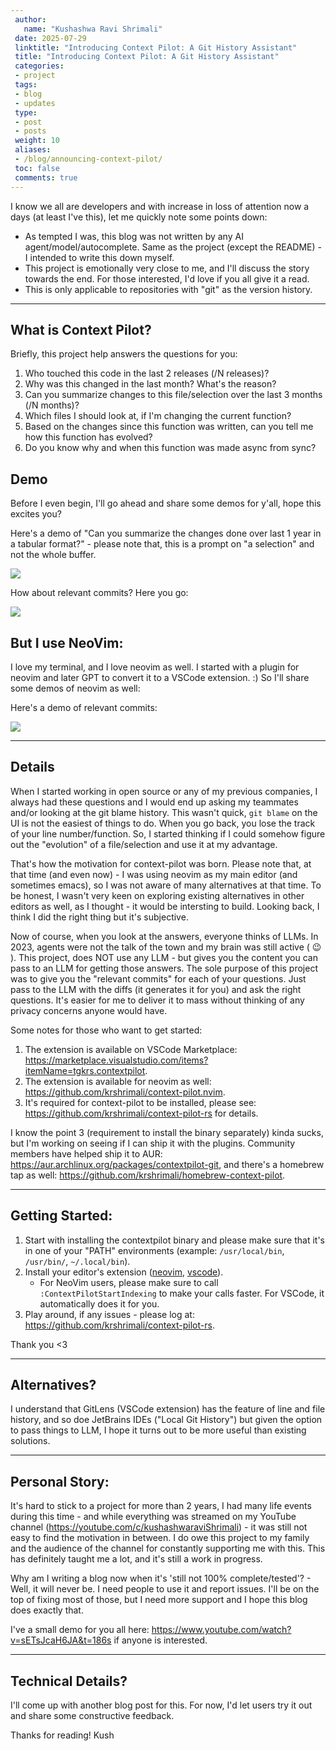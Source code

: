 ```yaml
---
 author:
   name: "Kushashwa Ravi Shrimali"
 date: 2025-07-29
 linktitle: "Introducing Context Pilot: A Git History Assistant"
 title: "Introducing Context Pilot: A Git History Assistant"
 categories:
 - project
 tags:
 - blog
 - updates
 type:
 - post
 - posts
 weight: 10
 aliases:
 - /blog/announcing-context-pilot/
 toc: false
 comments: true
---
```


I know we all are developers and with increase in loss of attention now a days (at least I've this), let me quickly note some points down:

- As tempted I was, this blog was not written by any AI agent/model/autocomplete. Same as the project (except the README) - I intended to write this down myself.
- This project is emotionally very close to me, and I'll discuss the story towards the end. For those interested, I'd love if you all give it a read.
- This is only applicable to repositories with "git" as the version history.

----

## What is Context Pilot?

Briefly, this project help answers the questions for you:

1. Who touched this code in the last 2 releases (/N releases)?
2. Why was this changed in the last month? What's the reason?
3. Can you summarize changes to this file/selection over the last 3 months (/N months)?
4. Which files I should look at, if I'm changing the current function?
5. Based on the changes since this function was written, can you tell me how this function has evolved?
6. Do you know why and when this function was made async from sync?

## Demo

Before I even begin, I'll go ahead and share some demos for y'all, hope this excites you?

Here's a demo of "Can you summarize the changes done over last 1 year in a tabular format?" - please note that, this is a prompt on "a selection" and not the whole buffer.

<img src="https://raw.githubusercontent.com/krshrimali/blog/refs/heads/main/assets/blogs/chat-demo.png"/>

How about relevant commits? Here you go:

<img src="https://raw.githubusercontent.com/krshrimali/blog/refs/heads/main/assets/blogs/all-relevant-commits.png"/>

## But I use NeoVim:

I love my terminal, and I love neovim as well. I started with a plugin for neovim and later GPT to convert it to a VSCode extension. :) So I'll share some demos of neovim as well:

Here's a demo of relevant commits:

<img src="https://raw.githubusercontent.com/krshrimali/blog/refs/heads/main/assets/blogs/relevant-commits-neovim.png"/>

----

## Details

When I started working in open source or any of my previous companies, I always had these questions and I would end up asking my teammates and/or looking at the git blame history. This wasn't quick, `git blame` on the UI is not the easiest of things to do. When you go back, you lose the track of your line number/function. So, I started thinking if I could somehow figure out the "evolution" of a file/selection and use it at my advantage.

That's how the motivation for context-pilot was born. Please note that, at that time (and even now) - I was using neovim as my main editor (and sometimes emacs), so I was not aware of many alternatives at that time. To be honest, I wasn't very keen on exploring existing alternatives in other editors as well, as I thought - it would be intersting to build. Looking back, I think I did the right thing but it's subjective.

Now of course, when you look at the answers, everyone thinks of LLMs. In 2023, agents were not the talk of the town and my brain was still active ( :wink: ). This project, does NOT use any LLM - but gives you the content you can pass to an LLM for getting those answers. The sole purpose of this project was to give you the "relevant commits" for each of your questions. Just pass to the LLM with the diffs (it generates it for you) and ask the right questions. It's easier for me to deliver it to mass without thinking of any privacy concerns anyone would have.

Some notes for those who want to get started:

1. The extension is available on VSCode Marketplace: https://marketplace.visualstudio.com/items?itemName=tgkrs.contextpilot.
2. The extension is available for neovim as well: https://github.com/krshrimali/context-pilot.nvim.
3. It's required for context-pilot to be installed, please see: https://github.com/krshrimali/context-pilot-rs for details.

I know the point 3 (requirement to install the binary separately) kinda sucks, but I'm working on seeing if I can ship it with the plugins. Community members have helped ship it to AUR: https://aur.archlinux.org/packages/contextpilot-git, and there's a homebrew tap as well: https://github.com/krshrimali/homebrew-context-pilot.

----

## Getting Started:

1. Start with installing the contextpilot binary and please make sure that it's in one of your "PATH" environments (example: `/usr/local/bin`, `/usr/bin/`, `~/.local/bin`).
2. Install your editor's extension ([neovim](https://github.com/krshrimali/context-pilot.nvim]), [vscode](https://marketplace.visualstudio.com/items?itemName=tgkrs.contextpilot)).
    - For NeoVim users, please make sure to call `:ContextPilotStartIndexing` to make your calls faster. For VSCode, it automatically does it for you.
3. Play around, if any issues - please log at: https://github.com/krshrimali/context-pilot-rs.

Thank you <3

-----

## Alternatives?

I understand that GitLens (VSCode extension) has the feature of line and file history, and so doe JetBrains IDEs ("Local Git History") but given the option to pass things to LLM, I hope it turns out to be more useful than existing solutions.

-----

## Personal Story:

It's hard to stick to a project for more than 2 years, I had many life events during this time - and while everything was streamed on my YouTube channel (https://youtube.com/c/kushashwaraviShrimali) - it was still not easy to find the motivation in between. I do owe this project to my family and the audience of the channel for constantly supporting me with this. This has definitely taught me a lot, and it's still a work in progress.

Why am I writing a blog now when it's 'still not 100% complete/tested'? - Well, it will never be. I need people to use it and report issues. I'll be on the top of fixing most of those, but I need more support and I hope this blog does exactly that.

I've a small demo for you all here: https://www.youtube.com/watch?v=sETsJcaH6JA&t=186s if anyone is interested.

-----

## Technical Details?

I'll come up with another blog post for this. For now, I'd let users try it out and share some constructive feedback.

Thanks for reading!
Kush
